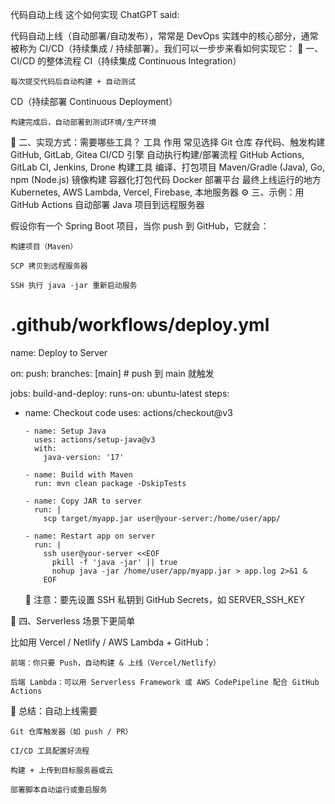 

代码自动上线  这个如何实现
ChatGPT said:

代码自动上线（自动部署/自动发布），常常是 DevOps 实践中的核心部分，通常被称为 CI/CD（持续集成 / 持续部署）。我们可以一步步来看如何实现它：
🧱 一、CI/CD 的整体流程
CI（持续集成 Continuous Integration）

    每次提交代码后自动构建 + 自动测试

CD（持续部署 Continuous Deployment）

    构建完成后，自动部署到测试环境/生产环境

🔧 二、实现方式：需要哪些工具？
工具	作用	常见选择
Git 仓库	存代码、触发构建	GitHub, GitLab, Gitea
CI/CD 引擎	自动执行构建/部署流程	GitHub Actions, GitLab CI, Jenkins, Drone
构建工具	编译、打包项目	Maven/Gradle (Java), Go, npm (Node.js)
镜像构建	容器化打包代码	Docker
部署平台	最终上线运行的地方	Kubernetes, AWS Lambda, Vercel, Firebase, 本地服务器
⚙️ 三、示例：用 GitHub Actions 自动部署 Java 项目到远程服务器

假设你有一个 Spring Boot 项目，当你 push 到 GitHub，它就会：

    构建项目（Maven）

    SCP 拷贝到远程服务器

    SSH 执行 java -jar 重新启动服务

# .github/workflows/deploy.yml
name: Deploy to Server

on:
push:
branches: [main]  # push 到 main 就触发

jobs:
build-and-deploy:
runs-on: ubuntu-latest
steps:
- name: Checkout code
uses: actions/checkout@v3

      - name: Setup Java
        uses: actions/setup-java@v3
        with:
          java-version: '17'

      - name: Build with Maven
        run: mvn clean package -DskipTests

      - name: Copy JAR to server
        run: |
          scp target/myapp.jar user@your-server:/home/user/app/

      - name: Restart app on server
        run: |
          ssh user@your-server <<EOF
            pkill -f 'java -jar' || true
            nohup java -jar /home/user/app/myapp.jar > app.log 2>&1 &
          EOF

    🔐 注意：要先设置 SSH 私钥到 GitHub Secrets，如 SERVER_SSH_KEY

🚀 四、Serverless 场景下更简单

比如用 Vercel / Netlify / AWS Lambda + GitHub：

    前端：你只要 Push，自动构建 & 上线（Vercel/Netlify）

    后端 Lambda：可以用 Serverless Framework 或 AWS CodePipeline 配合 GitHub Actions

📌 总结：自动上线需要

    Git 仓库触发器（如 push / PR）

    CI/CD 工具配置好流程

    构建 + 上传到目标服务器或云

    部署脚本自动运行或重启服务